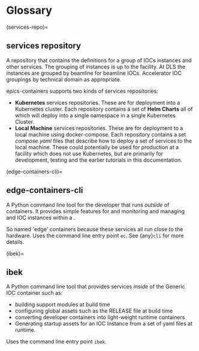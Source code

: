 
# Glossary

(services-repo)=
## services repository

A repository that contains the definitions for a group of IOCs instances and other services. The grouping of instances is up to the facility. At DLS the instances are grouped by beamline for beamline IOCs. Accelerator IOC groupings by technical domain as appropriate.

epics-containers supports two kinds of services repositories:

- **Kubernetes** services repositories. These are for deployment into a Kubernetes cluster. Each repository contains a set of **Helm Charts** all of which will deploy into a single namespace in a single Kubernetes Cluster.
- **Local Machine** services repositories. These are for deployment to a local machine using docker-compose. Each repository contains a set *compose.yaml* files that describe how to deploy a set of services to the local machine. These could potentially be used for production at a facility which does not use Kubernetes, but are primarily for development, testing and the earlier tutorials in this documentation.

(edge-containers-cli)=
## edge-containers-cli

A Python command line tool for the developer that runs *outside* of containers. It provides simple features for and monitoring and managing and IOC instances within a [](services-repo).

So named 'edge' containers because these services all run close to the hardware. Uses the command line entry point `ec`. See {any}`cli` for more details.

(ibek)=
## ibek
A Python command line tool that provides services *inside* of the Generic IOC container such as:

- building support modules at build time
- configuring global assets such as the RELEASE file at build time
- converting developer containers into light-weight runtime containers
- Generating startup assets for an IOC Instance from a set of yaml files at runtime.

Uses the command line entry point `ibek`.
